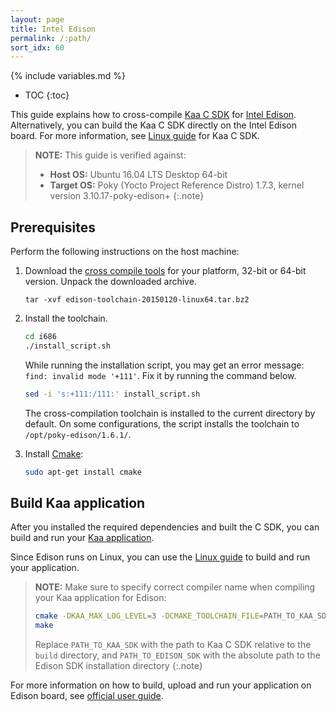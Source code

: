 ```yaml
---
layout: page
title: Intel Edison
permalink: /:path/
sort_idx: 60
---
```


{% include variables.md %}

* TOC
{:toc}

This guide explains how to cross-compile [Kaa C SDK]({{root_url}}Glossary/#kaa-sdk-type) for [Intel Edison](https://software.intel.com/en-us/iot/hardware/edison).
Alternatively, you can build the Kaa C SDK directly on the Intel Edison board.
For more information, see [Linux guide]({{root_url}}Programming-guide/Using-Kaa-endpoint-SDKs/C/SDK-Linux/) for Kaa C SDK.

>**NOTE:** This guide is verified against:
>
> * **Host OS:** Ubuntu 16.04 LTS Desktop 64-bit
> * **Target OS:** Poky (Yocto Project Reference Distro) 1.7.3, kernel version 3.10.17-poky-edison+
{:.note}

## Prerequisites

Perform the following instructions on the host machine:

1. Download the [cross compile tools](https://downloadcenter.intel.com/download/24472/Cross-Compiler-Toolchain-for-Intel-Edison-Maker-Board) for your platform, 32-bit or 64-bit version.
Unpack the downloaded archive. <!--(don't forget to change the file name to proper one)-->

   ```
   tar -xvf edison-toolchain-20150120-linux64.tar.bz2
   ```
   
2. Install the toolchain.

   ```bash
   cd i686
   ./install_script.sh
   ```
   
    While running the installation script, you may get an error message: `find: invalid mode '+111'`.
    Fix it by running the command below.

   ```bash
   sed -i 's:+111:/111:' install_script.sh
   ```
   
    The cross-compilation toolchain is installed to the current directory by default.
    On some configurations, the script installs the toolchain to `/opt/poky-edison/1.6.1/`.

3. Install [Cmake](https://cmake.org/):

   ```bash
   sudo apt-get install cmake
   ```
   
## Build Kaa application

After you installed the required dependencies and built the C SDK, you can build and run your [Kaa application]({{root_url}}Glossary/#kaa-application).

Since Edison runs on Linux, you can use the [Linux guide]({{root_url}}Programming-guide/Using-Kaa-endpoint-SDKs/C/SDK-Linux/#build-c-sdk) to build and run your application.

>**NOTE:** Make sure to specify correct compiler name when compiling your Kaa application for Edison:
>
>```bash
>cmake -DKAA_MAX_LOG_LEVEL=3 -DCMAKE_TOOLCHAIN_FILE=PATH_TO_KAA_SDK/toolchains/edison.cmake -DEDISON_SDK_ROOT=PATH_TO_EDISON_SDK -DBUILD_TESTING=OFF ..
>make
>```
>Replace `PATH_TO_KAA_SDK` with the path to Kaa C SDK relative to the `build` directory, and `PATH_TO_EDISON_SDK` with the absolute path to the Edison SDK installation directory
{:.note}

For more information on how to build, upload and run your application on Edison board, see [official user guide](https://software.intel.com/en-us/intel-edison-board-user-guide).